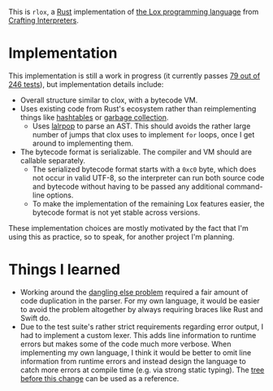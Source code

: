This is `rlox`, a [Rust](https://rust-lang.org/) implementation of [the Lox programming language](https://craftinginterpreters.com/the-lox-language.html) from [Crafting Interpreters](https://craftinginterpreters.com/).

# Implementation

This implementation is still a work in progress (it currently passes [79 out of 246 tests](tests.log)), but implementation details include:

* Overall structure similar to clox, with a bytecode VM.
* Uses existing code from Rust's ecosystem rather than reimplementing things like [hashtables](https://doc.rust-lang.org/std/collections/struct.HashMap.html) or [garbage collection](https://docs.rs/gc).
    * Uses [lalrpop](https://lalrpop.github.io/lalrpop) to parse an AST. This should avoids the rather large number of jumps that clox uses to implement `for` loops, once I get around to implementing them.
* The bytecode format is serializable. The compiler and VM should are callable separately.
    * The serialized bytecode format starts with a `0xc0` byte, which does not occur in valid UTF-8, so the interpreter can run both source code and bytecode without having to be passed any additional command-line options.
    * To make the implementation of the remaining Lox features easier, the bytecode format is not yet stable across versions.

These implementation choices are mostly motivated by the fact that I'm using this as practice, so to speak, for another project I'm planning.

# Things I learned

* Working around the [dangling else problem](https://en.wikipedia.org/wiki/Dangling_else) required a fair amount of code duplication in the parser. For my own language, it would be easier to avoid the problem altogether by always requiring braces like Rust and Swift do.
* Due to the test suite's rather strict requirements regarding error output, I had to implement a custom lexer. This adds line information to runtime errors but makes some of the code much more verbose. When implementing my own language, I think it would be better to omit line information from runtime errors and instead design the language to catch more errors at compile time (e.g. via strong static typing). The [tree before this change](https://github.com/fenhl/rlox/tree/68153cac768cbc6c70399354d67db5fdb989e36c) can be used as a reference.
